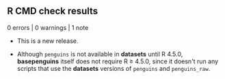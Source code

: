 ## R CMD check results

0 errors | 0 warnings | 1 note

* This is a new release.

* Although `penguins` is not available in **datasets** until R 4.5.0, **basepenguins** itself does not require R ≥ 4.5.0,
since it doesn't run any scripts that use the **datasets** versions of `penguins` and `penguins_raw`.
